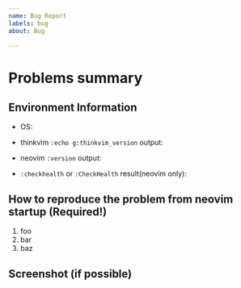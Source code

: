 ```yaml
---
name: Bug Report
labels: bug
about: Bug

---
```


# Problems summary




## Environment Information

 * OS:
 
 * thinkvim `:echo g:thinkvim_version` output:

 * neovim `:version` output:

 * `:checkhealth` or `:CheckHealth` result(neovim only):


## How to reproduce the problem from neovim startup (Required!)

 1. foo
 2. bar
 3. baz



## Screenshot (if possible)
